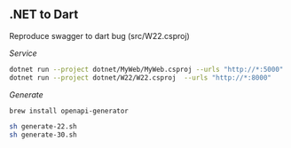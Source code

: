 ## .NET to Dart

Reproduce swagger to dart bug (src/W22.csproj)

*Service*

```bash
dotnet run --project dotnet/MyWeb/MyWeb.csproj --urls "http://*:5000"
dotnet run --project dotnet/W22/W22.csproj  --urls "http://*:8000"
```

*Generate*

```bash
brew install openapi-generator

sh generate-22.sh
sh generate-30.sh
```